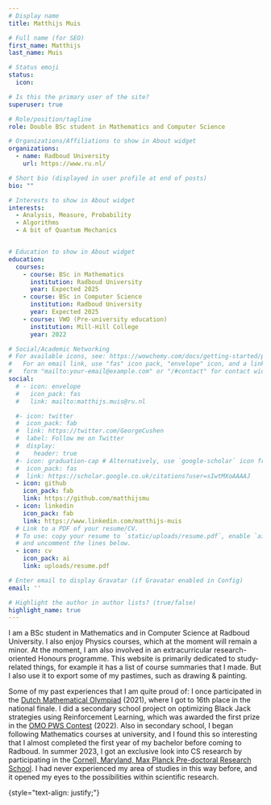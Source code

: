 ```yaml
---
# Display name
title: Matthijs Muis 

# Full name (for SEO)
first_name: Matthijs
last_name: Muis

# Status emoji
status: 
  icon: 

# Is this the primary user of the site?
superuser: true

# Role/position/tagline
role: Double BSc student in Mathematics and Computer Science

# Organizations/Affiliations to show in About widget
organizations:
  - name: Radboud University
    url: https://www.ru.nl/

# Short bio (displayed in user profile at end of posts)
bio: ""

# Interests to show in About widget
interests:
  - Analysis, Measure, Probability
  - Algorithms
  - A bit of Quantum Mechanics


# Education to show in About widget
education:
  courses:
    - course: BSc in Mathematics
      institution: Radboud University
      year: Expected 2025
    - course: BSc in Computer Science 
      institution: Radboud University
      year: Expected 2025
    - course: VWO (Pre-university education)
      institution: Mill-Hill College
      year: 2022

# Social/Academic Networking
# For available icons, see: https://wowchemy.com/docs/getting-started/page-builder/#icons
#   For an email link, use "fas" icon pack, "envelope" icon, and a link in the
#   form "mailto:your-email@example.com" or "/#contact" for contact widget.
social:
  # - icon: envelope
  #   icon_pack: fas
  #   link: mailto:matthijs.muis@ru.nl

  #- icon: twitter
  #  icon_pack: fab
  #  link: https://twitter.com/GeorgeCushen
  #  label: Follow me on Twitter
  #  display:
  #    header: true
  #- icon: graduation-cap # Alternatively, use `google-scholar` icon from `ai` icon pack
  #  icon_pack: fas
  #  link: https://scholar.google.co.uk/citations?user=sIwtMXoAAAAJ
  - icon: github
    icon_pack: fab
    link: https://github.com/matthijsmu
  - icon: linkedin
    icon_pack: fab
    link: https://www.linkedin.com/matthijs-muis
  # Link to a PDF of your resume/CV.
  # To use: copy your resume to `static/uploads/resume.pdf`, enable `ai` icons in `params.yaml`,
  # and uncomment the lines below.
  - icon: cv
    icon_pack: ai
    link: uploads/resume.pdf

# Enter email to display Gravatar (if Gravatar enabled in Config)
email: ''

# Highlight the author in author lists? (true/false)
highlight_name: true
---
```


I am a BSc student in Mathematics and in Computer Science at Radboud University. I also enjoy Physics courses, which at the moment will remain a minor. At the moment, I am also involved in an extracurricular research-oriented Honours programme. This website is primarily dedicated to study-related things, for example it has a list of course summaries that I made. But I also use it to export some of my pastimes, such as drawing \& painting.

Some of my past experiences that I am quite proud of: I once participated in the [Dutch Mathematical Olympiad](https://wiskundeolympiade.nl/docenten/info-in-english) (2021), where I got to 16th place in the national finale. I did a secondary school project on optimizing Black Jack strategies using Reinforcement Learning, which was awarded the first prize in the [OMO PWS Contest](https://www.omojaarverslag.nl/verslag2022/f/omoprijzen/omoprijzen-een-bijzondere-motiveringsprijs-voor-leerlingen) (2022). Also in secondary school, I began following Mathematics courses at university, and I found this so interesting that I almost completed the first year of my bachelor before coming to Radboud. In summer 2023, I got an exclusive look into CS research by participating in the [Cornell, Maryland, Max Planck Pre-doctoral Research School](https://cmmrs.mpi-sws.org/). I had never experienced my area of studies in this way before, and it opened my eyes to the possibilities within scientific research.


{style="text-align: justify;"}
